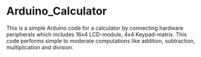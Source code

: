 # Arduino_Calculator
This is a simple Arduino code for a calculator by connecting hardware peripherals which includes 16x4 LCD-module, 4x4 Keypad-matrix. This code performs simple to moderate computations like addition, subtraction, multiplication and division.
